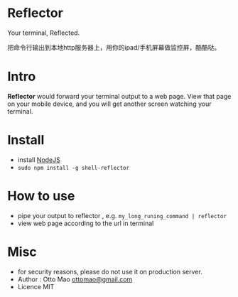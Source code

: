 # Reflector

Your terminal, Reflected.

把命令行输出到本地http服务器上，用你的ipad/手机屏幕做监控屏，酷酷哒。


# Intro

**Reflector** would forward your terminal output to a web page. View that page on your mobile device, and you will get another screen watching your terminal.


# Install

* install [NodeJS](http://nodejs.org/)
* ``sudo npm install -g shell-reflector``


# How to use

* pipe your output to reflector , e.g. ``my_long_runing_command | reflector``
* view web page according to the url in terminal


# Misc

* for security reasons, please do not use it on production server.
* Author : Otto Mao ottomao@gmail.com
* Licence MIT